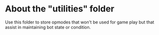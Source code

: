 # About the "utilities" folder
Use this folder to store opmodes that won't be used for game play but that assist in maintaining bot state or condition.